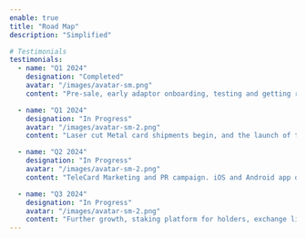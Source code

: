 ```yaml
---
enable: true
title: "Road Map"
description: "Simplified"

# Testimonials
testimonials:
  - name: "Q1 2024"
    designation: "Completed"
    avatar: "/images/avatar-sm.png"
    content: "Pre-sale, early adaptor onboarding, testing and getting readying for project launch."

  - name: "Q1 2024"
    designation: "In Progress"
    avatar: "/images/avatar-sm-2.png"
    content: "Laser cut Metal card shipments begin, and the launch of the TeleCard platform."

  - name: "Q2 2024"
    designation: "In Progress"
    avatar: "/images/avatar-sm-2.png"
    content: "TeleCard Marketing and PR campaign. iOS and Android app development."

  - name: "Q3 2024"
    designation: "In Progress"
    avatar: "/images/avatar-sm-2.png"
    content: "Further growth, staking platform for holders, exchange listings. App Releases."
---
```

